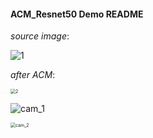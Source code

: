 #### ACM_Resnet50 Demo README

*source image*:

![1](C:\Users\XYgin\Desktop\acmDemo\ACM_Resnet50\1.jpg)

*after ACM*:

<img src="C:\Users\XYgin\Desktop\acmDemo\ACM_Resnet50\2.jpg" alt="2" style="zoom:50%;" />



![cam_1](C:\Users\XYgin\Desktop\acmDemo\ACM_Resnet50\cam_1.png)

<img src="C:\Users\XYgin\Desktop\acmDemo\ACM_Resnet50\cam_2.png" alt="cam_2" style="zoom:50%;" />